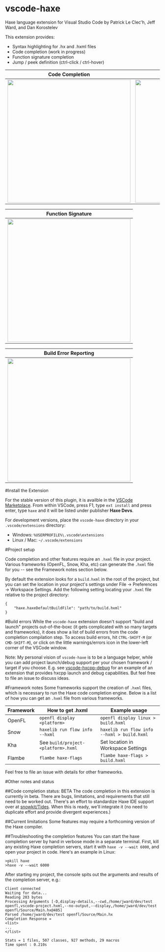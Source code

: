 # vscode-haxe
Haxe language extension for Visual Studio Code
by Patrick Le Clec'h, Jeff Ward, and Dan Korostelev

This extension provides:
- Syntax highlighting for .hx and .hxml files
- Code completion (work in progress)
- Function signature completion
- Jump / peek definition (ctrl-click / ctrl-hover)

Code Completion  | Peek Definition
------------- | -------------
<img src="https://cloud.githubusercontent.com/assets/2192439/13637956/41882252-e5c7-11e5-947a-51e53a2eed46.gif" width=400> | <img src="https://cloud.githubusercontent.com/assets/2192439/13637971/542aa33a-e5c7-11e5-961d-d645e8f54df0.gif" width=400>

Function Signature |
------------------ |
<img src="https://cloud.githubusercontent.com/assets/2192439/13637928/180ff594-e5c7-11e5-831a-4a3653e53d54.gif" width=400> |

Build Error Reporting |
------------------ |
<img src="https://cloud.githubusercontent.com/assets/2192439/14265893/681877fe-fa81-11e5-84e3-a897da115374.png" width=400>|


#Install the Extension

For the stable version of this plugin, it is availble in the [VSCode Marketplace](https://marketplace.visualstudio.com/items/haxedevs.haxe). From within VSCode, press F1, type `ext install` and press enter, type `haxe` and it will be listed under publisher **Haxe Devs**.

For development versions, place the `vscode-haxe` directory in your `.vscode/extensions` directory:
- Windows: `%USERPROFILE%\.vscode\extensions`
- Linux / Mac: `~/.vscode/extensions`

#Project setup

Code completion and other features require an `.hxml` file in your project. Various frameworks (OpenFL, Snow, Kha, etc) can generate the `.hxml` file for you -- see the Framework notes section below.

By default the extension looks for a `build.hxml` in the root of the project, but you can set the location in your project's settings under File -> Preferences -> Workspace Settings. Add the following setting locating your `.hxml` file relative to the project directory:

```
{
    "haxe.haxeDefaultBuildFile": "path/to/build.hxml"
}
```

#Build errors
While the `vscode-haxe` extension doesn't support "build and launch" projects out-of-the-boxc (it gets complicated with so many targets and frameworks), it does show a list of build errors from the code completion compilation step. To access build errors, hit `CTRL-SHIFT-M` (or `CMD-SHIFT-M`), or click on the little warnings/errors icon in the lower-left corner of the VSCode window.

Note: My personal vision of `vscode-haxe` is to be a language helper, while you can add project launch/debug support per your chosen framework / target if you choose. E.g. see [vscode-hxcpp-debug](https://github.com/jcward/vscode-hxcpp-debug) for an example of an extension that provides hxcpp launch and debug capabilities. But feel free to file an issue to discuss ideas.

#Framework notes
Some frameworks support the creation of `.hxml` files, which is necessary to run the Haxe code completion engine. Below is a list of how you can get an `.hxml` file from various frameworks.

Framework     | How to get .hxml                    | Example usage
------------- | ------------------------------------|------------------------
OpenFL        | `openfl display <platform>`         | `openfl display linux > build.hxml`
Snow          | `haxelib run flow info --hxml`      | `haxelib run flow info --hxml > build.hxml`
Kha           | See `build/project-<platform>.hxml` | Set location in Workspace Settings
Flambe        | `flambe haxe-flags`                 | `flambe haxe-flags > build.hxml`

Feel free to file an issue with details for other frameworks.

#Other notes and status

##Code completion status: BETA
The code completion in this extension is currently in beta. There are bugs, limitations, and requirements that still need to be worked out. There's an effort to standardize Haxe IDE support over at [snowkit/Tides](https://github.com/snowkit/tides). When this is ready, we'll integrate it (no need to duplicate effort and provide divergent experiences.)

##Current limitations
Some features may require a forthcoming version of the Haxe compiler.

##Troubleshooting the completion features
You can start the haxe completion server by hand in verbose mode in a separate terminal. First, kill any existing Haxe completion servers, start it with `haxe -v --wait 6000`, and open your project in code. Here's an example in Linux:

```
>pkill haxe
>haxe -v --wait 6000
```
After starting my project, the console spits out the arguments and results of the completion server, e.g.:
```
Client connected
Waiting for data...
Reading 203 bytes
Processing Arguments [-D,display-details,--cwd,/home/jward/dev/test openfl,vscode-project.hxml,--no-output,--display,/home/jward/dev/test openfl/Source/Main.hx@485]
Parsed /home/jward/dev/test openfl/Source/Main.hx
Completion Response =
<list>
...
</list>

Stats = 1 files, 507 classes, 927 methods, 29 macros
Time spent : 0.210s
```

